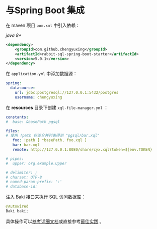 # 与Spring Boot 集成

在 maven 项目 `pom.xml` 中引入依赖：

_java 8+_

```xml
<dependency>
    <groupId>com.github.chengyuxing</groupId>
    <artifactId>rabbit-sql-spring-boot-starter</artifactId>
    <version>5.0.1</version>
</dependency>

```

在 `application.yml` 中添加数据源：

```yaml
spring:
  datasource:
    url: jdbc:postgresql://127.0.0.1:5432/postgres
    username: chengyuxing
```

在 **resources** 目录下创建 `xql-file-manager.yml` ：

```yaml
constants:
#  base: &basePath pgsql

files:
# 使用 !path 标签合并列表得到 "pgsql/bar.xql"
   foo: !path [ *basePath, foo.xql ]
   bar: bar.xql
   remote: http://127.0.0.1:8080/share/cyx.xql?token=${env.TOKEN}

# pipes:
#  upper: org.example.Upper

# delimiter: ;
# charset: UTF-8
# named-param-prefix: ':'
# database-id:
```

注入 Baki 接口来执行 SQL 访问数据库：

```java
@Autowired
Baki baki;
```

具体操作可以[参考详细文档](documents/with-spring-boot)或直接参考[最佳实践](documents/best-practice) 。
